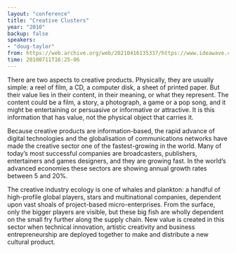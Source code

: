 ```yaml
---
layout: "conference"
title: "Creative Clusters"
year: "2010"
backup: false
speakers:
- "doug-taylor"
from: https://web.archive.org/web/20210416135337/https://www.ideawave.ca/the-conference/creative-clusters
time: 20100711T16:25-06
---
```


There are two aspects to creative products. Physically, they are usually
simple: a reel of film, a CD, a computer disk, a sheet of printed paper. But
their value lies in their content, in their meaning, or what they represent.
The content could be a film, a story, a photograph, a game or a pop song, and
it might be entertaining or persuasive or informative or attractive. It is
this information that has value, not the physical object that carries it.

Because creative products are information-based, the rapid advance of digital
technologies and the globalisation of communications networks have made the
creative sector one of the fastest-growing in the world. Many of today’s most
successful companies are broadcasters, publishers, entertainers and games
designers, and they are growing fast. In the world’s advanced economies these
sectors are showing annual growth rates between 5 and 20%.  

The creative industry ecology is one of whales and plankton: a handful of
high-profile global players, stars and multinational companies, dependent upon
vast shoals of project-based micro-enterprises. From the surface, only the
bigger players are visible, but these big fish are wholly dependent on the
small fry further along the supply chain. New value is created in this sector
when technical innovation, artistic creativity and business entrepreneurship
are deployed together to make and distribute a new cultural product.
